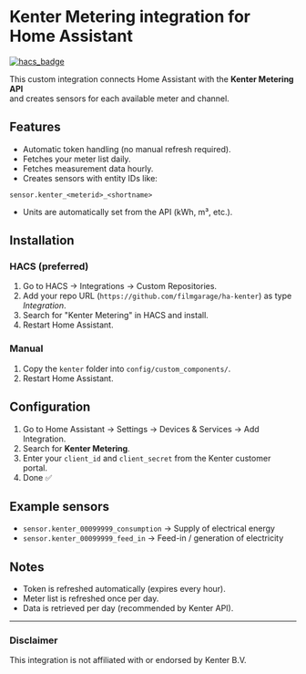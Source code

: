 # Kenter Metering integration for Home Assistant

[![hacs_badge](https://img.shields.io/badge/HACS-Custom-41BDF5.svg)](https://hacs.xyz/)

This custom integration connects Home Assistant with the **Kenter Metering API**  
and creates sensors for each available meter and channel.

## Features
- Automatic token handling (no manual refresh required).
- Fetches your meter list daily.
- Fetches measurement data hourly.
- Creates sensors with entity IDs like:  

`sensor.kenter_<meterid>_<shortname>`

- Units are automatically set from the API (kWh, m³, etc.).

## Installation

### HACS (preferred)
1. Go to HACS → Integrations → Custom Repositories.
2. Add your repo URL (`https://github.com/filmgarage/ha-kenter`) as type *Integration*.
3. Search for "Kenter Metering" in HACS and install.
4. Restart Home Assistant.

### Manual
1. Copy the `kenter` folder into `config/custom_components/`.
2. Restart Home Assistant.

## Configuration
1. Go to Home Assistant → Settings → Devices & Services → Add Integration.
2. Search for **Kenter Metering**.
3. Enter your `client_id` and `client_secret` from the Kenter customer portal.
4. Done ✅

## Example sensors
- `sensor.kenter_00099999_consumption` → Supply of electrical energy
- `sensor.kenter_00099999_feed_in` → Feed-in / generation of electricity

## Notes
- Token is refreshed automatically (expires every hour).
- Meter list is refreshed once per day.
- Data is retrieved per day (recommended by Kenter API).

---

### Disclaimer
This integration is not affiliated with or endorsed by Kenter B.V.
